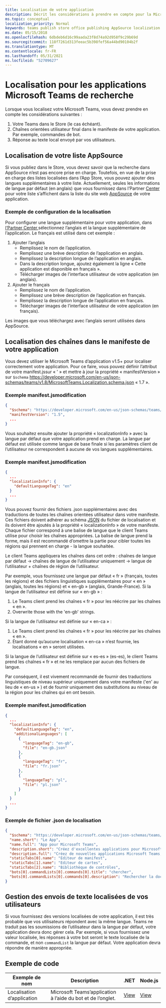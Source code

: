 ```yaml
---
title: Localisation de votre application
description: Décrit les considérations à prendre en compte pour la Microsoft Teams application.
ms.topic: conceptual
localization_priority: Normal
keywords: teams publish store office publishing AppSource localization language
ms.date: 05/15/2018
ms.openlocfilehash: 6dbdeb6d16c99aada23f8d74a92d958f9c29b69d
ms.sourcegitcommit: 118f7261d313feeac5b398fef56a44bd90104b2f
ms.translationtype: MT
ms.contentlocale: fr-FR
ms.lasthandoff: 05/31/2021
ms.locfileid: "52709627"
---
```

# <a name="localization-for-microsoft-teams-apps"></a>Localisation pour les applications Microsoft Teams de recherche

Lorsque vous localisez votre Microsoft Teams, vous devez prendre en compte les considérations suivantes :

1. Votre Teams dans le Store (le cas échéant).
1. Chaînes orientées utilisateur final dans le manifeste de votre application. Par exemple, commandes de bot.
1. Réponse au texte local envoyé par vos utilisateurs.

## <a name="localizing-your-appsource-listing"></a>Localisation de votre liste AppSource

Si vous publiez dans le Store, vous devez savoir que la recherche dans AppSource n’est pas encore prise en charge. Toutefois, en vue de la prise en charge des listes localisées dans l’App Store, vous pouvez ajouter des langues supplémentaires à votre liste. Actuellement, seules les informations de langue par défaut (en anglais) que vous fournissez dans l’Partner [Center](/office/dev/store/submit-to-appsource-via-partner-center) pour votre liste s’affichent dans la liste du site web [AppSource](https://appsource.microsoft.com/marketplace/apps?product=office%3Bteams&page=1) de votre application.

### <a name="example-of-configuring-localization"></a>Exemple de configuration de la localisation

Pour configurer une langue supplémentaire pour votre application, dans [l’Partner Center,](/office/dev/store/submit-to-appsource-via-partner-center)sélectionnez l’anglais et la langue supplémentaire de l’application. Le français est utilisé dans cet exemple :

1. Ajouter l’anglais
    * Remplissez le nom de l’application.
    * Remplissez une brève description de l’application en anglais.
    * Remplissez la description longue de l’application en anglais.
    * Dans la description longue, ajoutez également la ligne « Cette application est disponible en français ».
    * Télécharger images de l’interface utilisateur de votre application (en anglais).
2. Ajouter le français
    * Remplissez le nom de l’application.
    * Remplissez une brève description de l’application en français.
    * Remplissez la description longue de l’application en français.
    * Télécharger images de l’interface utilisateur de votre application (en français).

Les images que vous téléchargez avec l’anglais seront utilisées dans AppSource.

## <a name="localizing-the-strings-in-your-app-manifest"></a>Localisation des chaînes dans le manifeste de votre application

Vous devez utiliser le Microsoft Teams d’application v1.5+ pour localiser correctement votre application. Pour ce faire, vous pouvez définir l’attribut de votre manifest.jssur « ' » et mettre à jour la propriété « manifestVersion » sur `$schema` https://developer.microsoft.com/en-us/json-schemas/teams/v1.8/MicrosoftTeams.Localization.schema.json « 1.7 ».

### <a name="example-manifestjson-change"></a>Exemple manifest.jsmodification

```json
{
  "$schema": "https://developer.microsoft.com/en-us/json-schemas/teams/v1.8/MicrosoftTeams.Localization.schema.json",
  "manifestVersion": "1.5",
  ...
}
```

Vous souhaitez ensuite ajouter la propriété « localizationInfo » avec la langue par défaut que votre application prend en charge. La langue par défaut est utilisée comme langue de base finale si les paramètres client de l’utilisateur ne correspondent à aucune de vos langues supplémentaires.

### <a name="example-manifestjson-change"></a>Exemple manifest.jsmodification

```json
{
  ...
  "localizationInfo": {
    "defaultLanguageTag": "en"
  }
  ...
}
```

Vous pouvez fournir des fichiers .json supplémentaires avec des traductions de toutes les chaînes orientées utilisateur dans votre manifeste. Ces fichiers doivent adhérer au schéma [JSON](../../resources/schema/localization-schema.md) du fichier de localisation et ils doivent être ajoutés à la propriété « localizationInfo » de votre manifeste. Chaque fichier correspond à une balise de langue que le client Teams utilise pour choisir les chaînes appropriées. La balise de langue prend la forme, mais il est recommandé d’omettre la partie pour cibler toutes les régions qui prennent en charge <language> - <region> la <region> langue souhaitée.

Le client Teams appliquera les chaînes dans cet ordre : chaînes de langue par défaut -> chaînes de langue de l’utilisateur uniquement -> langue de l’utilisateur + chaînes de région de l’utilisateur.

Par exemple, vous fournissez une langue par défaut « fr » (français, toutes les régions) et des fichiers linguistiques supplémentaires pour « en » (anglais, toutes les régions) et « en-gb » (anglais, Grande-France). Si la langue de l’utilisateur est définie sur « en-gb » :

1. Le Teams client prend les chaînes « fr » pour les réécrire par les chaînes « en ».
2. Overwrite those with the 'en-gb' strings.

Si la langue de l’utilisateur est définie sur « en-ca » : 

1. Le Teams client prend les chaînes « fr » pour les réécrire par les chaînes « en ».
2. Étant donné qu’aucune localisation « en-ca » n’est fournie, les localisations « en » seront utilisées.

Si la langue de l’utilisateur est définie sur « es-es » (es-es), le client Teams prend les chaînes « fr » et ne les remplace par aucun des fichiers de langue.

Par conséquent, il est vivement recommandé de fournir des traductions linguistiques de niveau supérieur uniquement dans votre manifeste ('en' au lieu de « en-us » ) et de fournir uniquement des substitutions au niveau de la région pour les chaînes qui en ont besoin.

### <a name="example-manifestjson-change"></a>Exemple manifest.jsmodification

```json
{
  ...
  "localizationInfo": {
    "defaultLanguageTag": "en",
    "additionalLanguages": [
      {
        "languageTag": "en-gb",
        "file": "en-gb.json"
      },
      {
        "languageTag": "fr",
        "file": "fr.json"
      },
      {
        "languageTag": "pl",
        "file": "pl.json"
      }
    ]
  }
  ...
}
```

### <a name="example-localization-json-file"></a>Exemple de fichier .json de localisation

```json
{
  "$schema": "https://developer.microsoft.com/en-us/json-schemas/teams/v1.8/MicrosoftTeams.Localization.schema.json",
  "name.short": "Le App",
  "name.full": "App pour Microsoft Teams",
  "description.short": "Créez d'excellentes applications pour Microsoft Teams avec App.",
  "description.full": "Créez de nouvelles applications Microsoft Teams, concevez et prévisualisez des cartes bot, et explorez la documentation avec App.",
  "staticTabs[0].name": "Editeur de manifest",
  "staticTabs[1].name": "Editeur de cartes",
  "staticTabs[2].name": "Bibliothèque de contrôles",
  "bots[0].commandLists[0].commands[0].title": "chercher",
  "bots[0].commandLists[0].commands[0].description": "Rechercher la documentation Teams pertinente"
}
```

## <a name="handling-localized-text-submissions-from-your-users"></a>Gestion des envois de texte localisées de vos utilisateurs

Si vous fournissez des versions localisées de votre application, il est très probable que vos utilisateurs répondent avec la même langue. Teams ne traduit pas les soumissions de l’utilisateur dans la langue par défaut, votre application devra donc gérer cela. Par exemple, si vous fournissez une valeur localisée, les réponses à votre bot seront le texte localisée de la commande, et non `commandList` la langue par défaut. Votre application devra répondre de manière appropriée.

## <a name="code-sample"></a>Exemple de code

| Exemple de nom | Description | .NET | Node.js |
|-------------|-------------|------|------|
| Localisation d’application | Microsoft Teams’application à l’aide du bot et de l’onglet. | [View](https://github.com/OfficeDev/Microsoft-Teams-Samples/tree/main/samples/app-localization/csharp) |[View](https://github.com/OfficeDev/Microsoft-Teams-Samples/tree/main/samples/app-localization/nodejs) |


